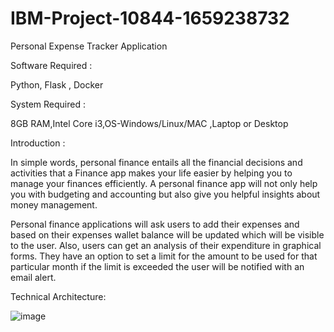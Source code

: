 # IBM-Project-10844-1659238732
Personal Expense Tracker Application

Software Required :

Python, Flask , Docker

System Required :

8GB RAM,Intel Core i3,OS-Windows/Linux/MAC ,Laptop or Desktop

Introduction :

In simple words, personal finance entails all the financial decisions and activities that a Finance app makes your life easier by helping you to manage your finances efficiently. A personal finance app will not only help you with budgeting and accounting but also give you helpful insights about money management.

Personal finance applications will ask users to add their expenses and based on their expenses wallet balance will be updated which will be visible to the user. Also, users can get an analysis of their expenditure in graphical forms. They have an option to set a limit for the amount to be used for that particular month if the limit is exceeded the user will be notified with an email alert.

Technical Architecture:

![image](https://user-images.githubusercontent.com/67360396/200102367-dad102d3-63f0-4c16-be39-173105c4e5de.png)
